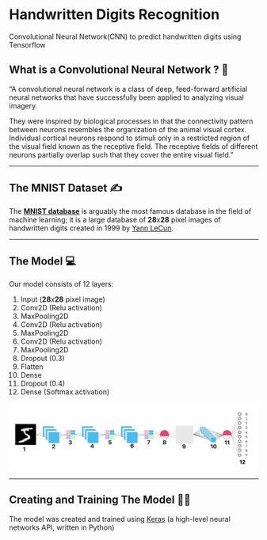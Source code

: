 # Handwritten Digits Recognition

Convolutional Neural Network(CNN) to predict handwritten digits using Tensorflow

## What is a Convolutional Neural Network ? 🤔

“A convolutional neural network is a class of deep, feed-forward artificial neural networks that have successfully been applied to analyzing visual imagery.

They were inspired by biological processes in that the connectivity pattern between neurons resembles the organization of the animal visual cortex. Individual cortical neurons respond to stimuli only in a restricted region of the visual field known as the receptive field. The receptive fields of different neurons partially overlap such that they cover the entire visual field.”


---

## The MNIST Dataset ✍️

The [**MNIST database**](https://en.wikipedia.org/wiki/MNIST_database) is arguably the most famous database in the field of machine learning; it is a large database of **28**x**28** pixel images of handwritten digits created in 1999 by [Yann LeCun](http://yann.lecun.com/).

---

## The Model 💻

Our model consists of 12 layers:

1. Input (**28**x**28** pixel image)
2. Conv2D (Relu activation)
3. MaxPooling2D
4. Conv2D (Relu activation)
5. MaxPooling2D
6. Conv2D (Relu activation)
7. MaxPooling2D
8. Dropout (0.3)
9. Flatten
10. Dense
11. Dropout (0.4)
12. Dense (Softmax activation)

![COVNet Model Visualization](Model.png)

---

## Creating and Training The Model 👩‍🏫

The model was created and trained using [Keras](https://keras.io/) (a high-level neural networks API, written in Python)


